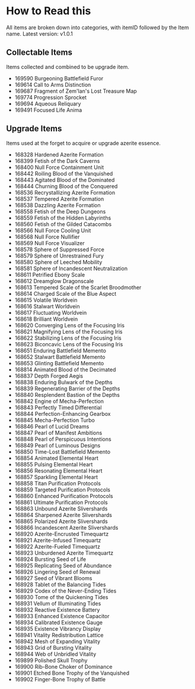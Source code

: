 # How to Read this
All items are broken down into categories, with itemID followed by the Item name.
Latest version: v1.0.1

## Collectable Items
Items collected and combined to be upgrade item.

* 169590 Burgeoning Battlefield Furor
* 169614 Call to Arms Distinction
* 169687 Fragment of Zem'lan's Lost Treasure Map
* 169774 Progression Sprocket
* 169694 Aqueous Reliquary
* 169491 Focused Life Anima

## Upgrade Items
Items used at the forget to acquire or upgrade azerite essence.

* 168328 Hardened Azerite Formation
* 168399 Fetish of the Dark Caverns
* 168400 Null Force Containment Unit
* 168442 Roiling Blood of the Vanquished
* 168443 Agitated Blood of the Dominated
* 168444 Churning Blood of the Conquered
* 168536 Recrystallizing Azerite Formation
* 168537 Tempered Azerite Formation
* 168538 Dazzling Azerite Formation
* 168558 Fetish of the Deep Dungeons
* 168559 Fetish of the Hidden Labyrinths
* 168560 Fetish of the Gilded Catacombs
* 168566 Null Force Cooling Unit
* 168568 Null Force Nullifier
* 168569 Null Force Visualizer
* 168578 Sphere of Suppressed Force
* 168579 Sphere of Unrestrained Fury
* 168580 Sphere of Leeched Mobility
* 168581 Sphere of Incandescent Neutralization
* 168611 Petrified Ebony Scale
* 168612 Dreamglow Dragonscale
* 168613 Tempered Scale of the Scarlet Broodmother
* 168614 Charged Scale of the Blue Aspect
* 168615 Volatile Worldvein
* 168616 Stalwart Worldvein
* 168617 Fluctuating Worldvein
* 168618 Brilliant Worldvein
* 168620 Converging Lens of the Focusing Iris
* 168621 Magnifying Lens of the Focusing Iris
* 168622 Stabilizing Lens of the Focusing Iris
* 168623 Biconcavic Lens of the Focusing Iris
* 168651 Enduring Battlefield Memento
* 168652 Stalwart Battlefield Memento
* 168653 Glinting Battlefield Memento
* 168814 Animated Blood of the Decimated 
* 168837 Depth Forged Aegis
* 168838 Enduring Bulwark of the Depths
* 168839 Regenerating Barrier of the Depths
* 168840 Resplendent Bastion of the Depths
* 168842 Engine of Mecha-Perfection
* 168843 Perfectly Timed Differential
* 168844 Perfection-Enhancing Gearbox
* 168845 Mecha-Perfection Turbo
* 168846 Pearl of Lucid Dreams
* 168847 Pearl of Manifest Ambitions
* 168848 Pearl of Perspicuous Intentions
* 168849 Pearl of Luminous Designs
* 168850 Time-Lost Battlefield Memento
* 168854 Animated Elemental Heart
* 168855 Pulsing Elemental Heart
* 168856 Resonating Elemental Heart
* 168857 Sparkling Elemental Heart
* 168858 Titan Purification Protocols
* 168859 Targeted Purification Protocols
* 168860 Enhanced Purification Protocols
* 168861 Ultimate Purification Protocols
* 168863 Unbound Azerite Slivershards
* 168864 Sharpened Azerite Slivershards
* 168865 Polarized Azerite Slivershards
* 168866 Incandescent Azerite Slivershards
* 168920 Azerite-Encrusted Timequartz
* 168921 Azerite-Infused Timequartz
* 168922 Azerite-Fueled Timequartz
* 168923 Unburdened Azerite Timequartz
* 168924 Bursting Seed of Life
* 168925 Replicating Seed of Abundance
* 168926 Lingering Seed of Renewal
* 168927 Seed of Vibrant Blooms
* 168928 Tablet of the Balancing Tides
* 168929 Codex of the Never-Ending Tides
* 168930 Tome of the Quickening Tides
* 168931 Vellum of Illuminating Tides
* 168932 Reactive Existence Battery
* 168933 Enhanced Existence Capacitor
* 168934 Calibrated Existence Gauge
* 168935 Existence Vibrancy Display
* 168941 Vitality Redistribution Lattice
* 168942 Mesh of Expanding Vitality
* 168943 Grid of Bursting Vitality
* 168944 Web of Unbridled Vitality
* 169899 Polished Skull Trophy
* 169900 Rib-Bone Choker of Dominance
* 169901 Etched Bone Trophy of the Vanquished
* 169902 Finger-Bone Trophy of Battle

